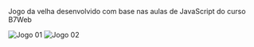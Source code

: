 Jogo da velha desenvolvido com base nas aulas de JavaScript do curso B7Web

![Jogo 01](https://user-images.githubusercontent.com/110427326/197293458-72942bc8-9d91-40ab-bae3-4fbfcef5fbfd.png)
![Jogo 02](https://user-images.githubusercontent.com/110427326/197293464-e4934eca-05ce-45c1-b30c-7c2b93601ba2.png)
